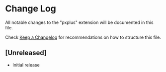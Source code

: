 # Change Log

All notable changes to the "pxplus" extension will be documented in this file.

Check [Keep a Changelog](http://keepachangelog.com/) for recommendations on how to structure this file.

## [Unreleased]

- Initial release